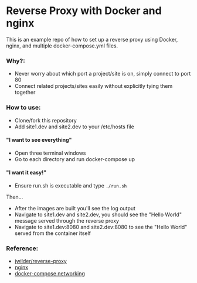 # Reverse Proxy with Docker and nginx

This is an example repo of how to set up a reverse proxy using Docker, nginx, and multiple docker-compose.yml files. 

### Why?:  
* Never worry about which port a project/site is on, simply connect to port 80
* Connect related projects/sites easily without explicitly tying them together

### How to use:
* Clone/fork this repository
* Add site1.dev and site2.dev to your /etc/hosts file

#### "I want to see everything"
* Open three terminal windows
* Go to each directory and run docker-compose up
#### "I want it easy!"
* Ensure run.sh is executable and type `./run.sh`

Then...  

* After the images are built you'll see the log output
* Navigate to site1.dev and site2.dev, you should see the "Hello World" message served through the reverse proxy
* Navigate to site1.dev:8080 and site2.dev:8080 to see the "Hello World" served from the container itself

### Reference: 
* [jwilder/reverse-proxy](https://github.com/jwilder/nginx-proxy)
* [nginx](https://hub.docker.com/_/nginx/)
* [docker-compose networking](https://docs.docker.com/compose/networking/)
 
